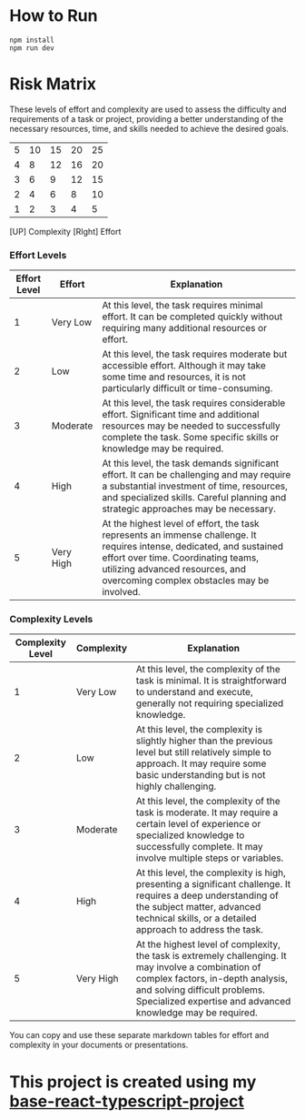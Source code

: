 # How to Run
```
npm install
npm run dev
```

# Risk Matrix
These levels of effort and complexity are used to assess the difficulty and requirements of a task or project, providing a better understanding of the necessary resources, time, and skills needed to achieve the desired goals.

|  |  |  |  |  |
|----------|----------|----------|----------|----------|
| 5        | 10       | 15       | 20       | 25       |
| 4        | 8        | 12       | 16       | 20       |
| 3        | 6        | 9        | 12       | 15       |
| 2        | 4        | 6        | 8        | 10       |
| 1        | 2        | 3        | 4        | 5        |

[UP] Complexity
[RIght] Effort

### Effort Levels
| Effort Level | Effort       | Explanation                                                                                     |
|--------------|--------------|-------------------------------------------------------------------------------------------------|
| 1            | Very Low     | At this level, the task requires minimal effort. It can be completed quickly without requiring many additional resources or effort.          |
| 2            | Low          | At this level, the task requires moderate but accessible effort. Although it may take some time and resources, it is not particularly difficult or time-consuming.                                      |
| 3            | Moderate     | At this level, the task requires considerable effort. Significant time and additional resources may be needed to successfully complete the task. Some specific skills or knowledge may be required.        |
| 4            | High         | At this level, the task demands significant effort. It can be challenging and may require a substantial investment of time, resources, and specialized skills. Careful planning and strategic approaches may be necessary.                    |
| 5            | Very High    | At the highest level of effort, the task represents an immense challenge. It requires intense, dedicated, and sustained effort over time. Coordinating teams, utilizing advanced resources, and overcoming complex obstacles may be involved.                            |

### Complexity Levels

| Complexity Level | Complexity   | Explanation                                                                                     |
|------------------|--------------|-------------------------------------------------------------------------------------------------|
| 1                | Very Low     | At this level, the complexity of the task is minimal. It is straightforward to understand and execute, generally not requiring specialized knowledge.   |
| 2                | Low          | At this level, the complexity is slightly higher than the previous level but still relatively simple to approach. It may require some basic understanding but is not highly challenging.                    |
| 3                | Moderate     | At this level, the complexity of the task is moderate. It may require a certain level of experience or specialized knowledge to successfully complete. It may involve multiple steps or variables.   |
| 4                | High         | At this level, the complexity is high, presenting a significant challenge. It requires a deep understanding of the subject matter, advanced technical skills, or a detailed approach to address the task. |
| 5                | Very High    | At the highest level of complexity, the task is extremely challenging. It may involve a combination of complex factors, in-depth analysis, and solving difficult problems. Specialized expertise and advanced knowledge may be required. |

You can copy and use these separate markdown tables for effort and complexity in your documents or presentations.


# This project is created using my [base-react-typescript-project](https://github.com/luciancaetano/base-react-typescript-project)